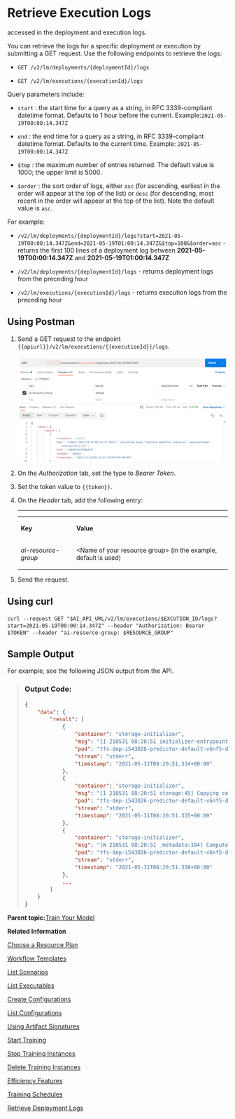 <!-- loiofbc55d35ab7e45aab01d05509361808c -->

# Retrieve Execution Logs

accessed in the deployment and execution logs.



You can retrieve the logs for a specific deployment or execution by submitting a GET request. Use the following endpoints to retrieve the logs:

-   `GET /v2/lm/deployments/{deploymentId}/logs`

-   `GET /v2/lm/executions/{executionId}/logs`


Query parameters include:

-   `start` : the start time for a query as a string, in RFC 3339-compliant datetime format. Defaults to 1 hour before the current. Example:`2021-05-19T00:00:14.347Z`

-   `end` : the end time for a query as a string, in RFC 3339-compliant datetime format. Defaults to the current time. Example: `2021-05-19T00:00:14.347Z`

-   `$top` : the maximum number of entries returned. The default value is 1000; the upper limit is 5000.

-   `$order` : the sort order of logs, either `asc` \(for ascending, earliest in the order will appear at the top of the list\) or `desc` \(for descending, most recent in the order will appear at the top of the list\). Note the default value is `asc`.


For example:

-   `/v2/lm/deployments/{deploymentId}/logs?start=2021-05-19T00:00:14.347Z&end=2021-05-19T01:00:14.347Z&$top=100&$order=asc` - returns the first 100 lines of a deployment log between **2021-05-19T00:00:14.347Z** and **2021-05-19T01:00:14.347Z**

-   `/v2/lm/deployments/{deploymentId}/logs` - returns deployment logs from the preceding hour

-   `/v2/lm/executions/{executionId}/logs` - returns execution logs from the preceding hour




<a name="loiofbc55d35ab7e45aab01d05509361808c__section_dvw_zwq_yqb"/>

## Using Postman

1.  Send a GET request to the endpoint `{{apiurl}}/v2/lm/executions/{{executionId}}/logs`.

    ![](images/Get_Execution_Logs_with_Postman_fba5a3b.png)

2.  On the *Authorization* tab, set the type to *Bearer Token*.

3.  Set the token value to `{{token}}`.

4.  On the *Header* tab, add the following entry:

    ****


    <table>
    <tr>
    <th valign="top">

    Key
    
    </th>
    <th valign="top">

    Value
    
    </th>
    </tr>
    <tr>
    <td valign="top">
    
    *ai-resource-group*
    
    </td>
    <td valign="top">
    
    <Name of your resource group\> \(in the example, default is used\)
    
    </td>
    </tr>
    </table>
    
5.  Send the request.




<a name="loiofbc55d35ab7e45aab01d05509361808c__section_adr_bbl_jwb"/>

## Using curl

```
curl --request GET "$AI_API_URL/v2/lm/executions/$EXCUTION_ID/logs?start=2021-05-19T00:00:14.347Z" --header "Authorization: Bearer $TOKEN" --header "ai-resource-group: $RESOURCE_GROUP"
```



<a name="loiofbc55d35ab7e45aab01d05509361808c__section_sq2_x1l_jwb"/>

## Sample Output

For example, see the following JSON output from the API.

> ### Output Code:  
> ```json
> {
>     "data": {
>         "result": [
>             {
>                 "container": "storage-initializer",
>                 "msg": "[I 210531 08:20:51 initializer-entrypoint:13] Initializing, args: src_uri [gs://kserve-samples/models/tensorflow/flowers] dest_path[ [/mnt/models]\n",
>                 "pod": "tfs-dep-i543026-predictor-default-v6nf5-deployment-8b58c8ddcfdx",
>                 "stream": "stderr",
>                 "timestamp": "2021-05-31T08:20:51.334+00:00"
>             },
>             {
>                 "container": "storage-initializer",
>                 "msg": "[I 210531 08:20:51 storage:45] Copying contents of gs://kserve-samples/models/tensorflow/flowers to local\n",
>                 "pod": "tfs-dep-i543026-predictor-default-v6nf5-deployment-8b58c8ddcfdx",
>                 "stream": "stderr",
>                 "timestamp": "2021-05-31T08:20:51.335+00:00"
>             },
>             {
>                 "container": "storage-initializer",
>                 "msg": "[W 210531 08:20:51 _metadata:104] Compute Engine Metadata server unavailable onattempt 1 of 3. Reason: [Errno 111] Connection refused\n",
>                 "pod": "tfs-dep-i543026-predictor-default-v6nf5-deployment-8b58c8ddcfdx",
>                 "stream": "stderr",
>                 "timestamp": "2021-05-31T08:20:51.338+00:00"
>             },
>             ...
>         ]
>     }
> } 
> ```

**Parent topic:**[Train Your Model](train-your-model-a9ceb06.md "You execute a training workflow to train your AI learning model.")

**Related Information**  


[Choose a Resource Plan](choose-a-resource-plan-57f4f19.md "You can configure SAP AI Core to use different infrastructure resources for different tasks, based on demand. SAP AI Core provides several preconfigured infrastructure bundles called “resource plans” for this purpose.")

[Workflow Templates](workflow-templates-83523ab.md "Here, you'll find a basic workflow example template. Feel free to adjust it to suit your workflow needs.")

[List Scenarios](list-scenarios-deedde5.md "A scenario is an implementation of a specific AI use case within a user's tenant. It consists of a pre-defined set of AI capabilities in the form of executables and templates.")

[List Executables](list-executables-80895a4.md "An executable is a reusable template that defines a workflow or pipeline for tasks such as training a machine learning model or creating a deployment. It contains placeholders for input artifacts (datasets or models) and parameters (custom key-pair values) that enable the template to be reused in different scenarios.")

[Create Configurations](create-configurations-884ae34.md "A configuration is a collection of parameters, artifact references (such as datasets or models), and environment settings that are used to instantiate and run an execution or deployment of an executable or template.")

[List Configurations](list-configurations-8074b2a.md "")

[Using Artifact Signatures](using-artifact-signatures-2f02a1d.md "Artifact signatures in the form of a hash can be added to output artifacts from executions.")

[Start Training](start-training-54b44e4.md "")

[Stop Training Instances](stop-training-instances-3d85344.md "")

[Delete Training Instances](delete-training-instances-612ce17.md "")

[Efficiency Features](efficiency-features-4cb76f7.md "Discover features of the SAP AI Core runtime that improve efficiency and help manage resource consumption.")

[Training Schedules](training-schedules-2b702f8.md "")

[Retrieve Deployment Logs](retrieve-deployment-logs-4c86b88.md "accessed in the deployment and execution logs.")

